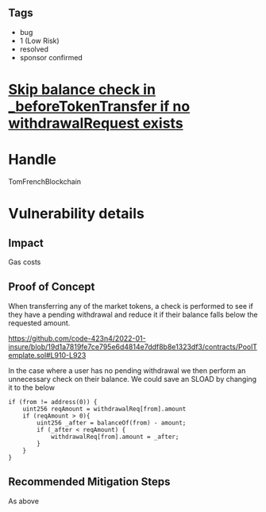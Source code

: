## Tags

- bug
- 1 (Low Risk)
- resolved
- sponsor confirmed

# [Skip balance check in _beforeTokenTransfer if no withdrawalRequest exists](https://github.com/code-423n4/2022-01-insure-findings/issues/31) 

# Handle

TomFrenchBlockchain


# Vulnerability details

## Impact

Gas costs

## Proof of Concept

When transferring any of the market tokens, a check is performed to see if they have a pending withdrawal and reduce it if their balance falls below the requested amount.

https://github.com/code-423n4/2022-01-insure/blob/19d1a7819fe7ce795e6d4814e7ddf8b8e1323df3/contracts/PoolTemplate.sol#L910-L923

In the case where a user has no pending withdrawal we then perform an unnecessary check on their balance. We could save an SLOAD by changing it to the below

```
if (from != address(0)) {
    uint256 reqAmount = withdrawalReq[from].amount
    if (reqAmount > 0){
        uint256 _after = balanceOf(from) - amount;
        if (_after < reqAmount) {
            withdrawalReq[from].amount = _after;
        }
    } 
}
```

## Recommended Mitigation Steps

As above

